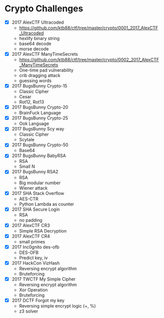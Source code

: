 # Crypto Challenges

* [x] 2017 AlexCTF Ultracoded
  - https://github.com/ktb88/ctf/tree/master/crypto/0001_2017_AlexCTF_Ultracoded
  - hexlify binary string
  - base64 decode
  - morse decode
* [x] 2017 AlexCTF ManyTimeSecrets
  - https://github.com/ktb88/ctf/tree/master/crypto/0002_2017_AlexCTF_ManyTimeSecrets
  - One-time pad vulnerability
  - crib dragging attack
  - guessing words
* [x] 2017 BugsBunny Crypto-15
  - Classic Cipher
  - Cesar
  - Rot12, Rot13
* [x] 2017 BugsBunny Crypto-20
  - BrainFuck Language
* [x] 2017 BugsBunny Crypto-25
  - Ook Language
* [x] 2017 BugsBunny Scy way
  - Classic Cipher
  - Scytale
* [x] 2017 BugsBunny Crypto-50
  - Base64
* [x] 2017 BugsBunny BabyRSA
  - RSA
  - Small N
* [x] 2017 BugsBunny RSA2
  - RSA
  - Big modular number
  - Wiener attack
* [x] 2017 SHA Stack Overflow
  - AES-CTR
  - Python Lambda as counter
* [x] 2017 SHA Secure Login
  - RSA
  - no padding
* [x] 2017 AlexCTF CR3
  - Simple RSA Decryption
* [x] 2017 AlexCTF CR4
  - small primes
* [x] 2017 Inc0gnito des-ofb
  - DES-OFB
  - Predict key, iv
* [x] 2017 HackCon VizHash
  - Reversing encrypt algorithm
  - Bruteforcing
* [x] 2017 TWCTF My Simple Cipher
  - Reversing encrypt algorithm
  - Xor Operation
  - Bruteforcing
* [x] 2017 DCTF Forgot my key
  - Reversing simple encrypt logic (+, %)
  - z3 solver